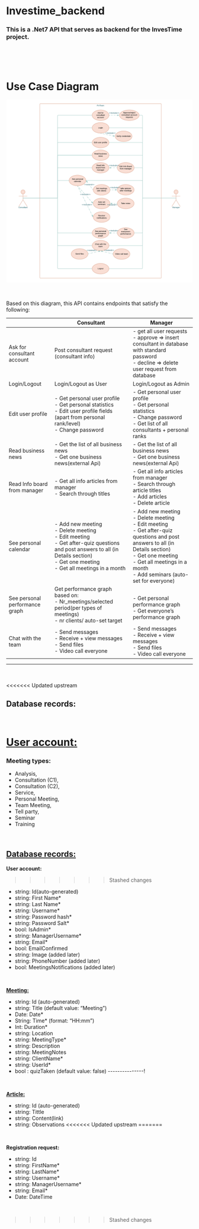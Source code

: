 # Investime_backend
### This is a .Net7 API that serves as backend for the InvesTime project.
<br><br><br>


# Use Case Diagram
![UseCase Diagram](assets/InvesTime.png "UseCase Diagram")

<br>

Based on this diagram, this API contains endpoints that satisfy the following:


|                               | Consultant                    |Manager                     |
|------------------------------ | ----------------------------- | -------------------------- |
|Ask for consultant account     | Post consultant request (consultant info)| - get all user requests<br> - approve => insert consultant in database with standard password <br> - decline => delete user request from database|
|Login/Logout                   | Login/Logout as User          |Login/Logout as Admin       |
|Edit user profile              | - Get personal user profile <br> - Get personal statistics <br> - Edit user profile fields (apart from personal rank/level)<br> -	Change password| -	Get personal user profile <br> - Get personal statistics <br> - Change password<br> -	Get list of all consultants + personal ranks|
|Read business news             | - Get the list of all business news<br> -	Get one business news(external Api)| - Get the list of all business news<br> -	Get one business news(external Api)|
|Read Info board from manager   | - Get all info articles from manager<br> - Search through titles| -	Get all info articles from manager<br> - Search through article titles <br> - Add articles <br> - Delete article|
|See personal calendar          |- Add new meeting<br> - Delete meeting <br> - Edit meeting <br> - Get after-quiz questions and post answers to all (in Details section) <br> - Get one meeting <br> - Get all meetings in a month<br>|- Add new meeting<br> - Delete meeting <br> - Edit meeting <br> - Get after-quiz questions and post answers to all (in Details section) <br> - Get one meeting <br> - Get all meetings in a month<br> -  Add seminars (auto-set for everyone)|
|See personal performance graph | Get performance graph based on: <br>- Nr_meetings/selected period(per types of meetings) <br> - nr clients/ auto-set target | <br>- Get personal performance graph<br>- Get everyone’s performance graph|
|Chat with the team             | -	Send messages<br> - Receive + view messages<br> - Send files<br> - Video call everyone|  -	Send messages<br> - Receive + view messages<br> - Send files<br> - Video call everyone|
------------------------------------------------------------------------------------------------------------------------------------------------------------------------------------------------------------------------------------------------------------------------------------------------------------------------------------------------------------------------------------------------------------------------------------------------------------------------------------

<br><br>
<<<<<<< Updated upstream
## Database records:
<br>

<u><b>User account:</b></u>
=======


### Meeting types:
* Analysis,
* Consultation (C1),
* Consultation (C2),
* Service,
* Personal Meeting,
* Team Meeting,
* Tell party,
* Seminar
* Training

<br>

## <u>Database records:</u>

<b>User account:</b>
>>>>>>> Stashed changes
-	string: Id(auto-generated)
-	string: First Name*
-	string: Last Name*
-	string: Username*
-	string: Password hash*
-	string: Password Salt*
-	bool:   IsAdmin*
-	string: ManagerUsername*
-	string: Email*
-	bool:   EmailConfirmed
-	string: Image (added later)
-	string: PhoneNumber (added later)
-	bool:   MeetingsNotifications (added later)
<br>

<u><b>Meeting:</b></u>
-	string: Id (auto-generated)
-	string: Title (default value: “Meeting”)
-	Date:  Date*
-	String: Time* (format: “HH:mm”)
-	Int:      Duration*
-	string: Location
-	string: MeetingType*
-	string: Description
-	string: MeetingNotes
-	string: ClientName*
-	string: UserId*
-	bool  : quizTaken (default value: false) ---------------!
<br>

<u><b>Article:</b></u>
-   string: Id (auto-generated)
-	string: Tittle
-	string: Content(link)
-	string: Observations
<<<<<<< Updated upstream
=======
<br>

<b>Registration request:</b>
-   string: Id
-   string: FirstName*
-   string: LastName*
-   string: Username*
-   string: ManagerUsername*
-   string: Email*
-   Date: DateTime
<br>


>>>>>>> Stashed changes
